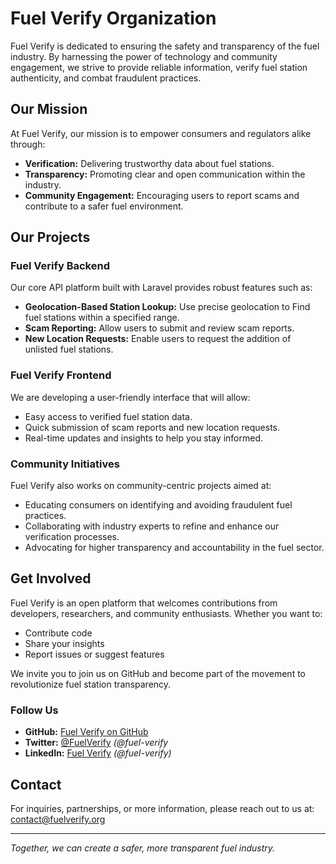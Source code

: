 # Fuel Verify Organization

Fuel Verify is dedicated to ensuring the safety and transparency of the fuel industry. By harnessing the power of technology and community engagement, we strive to provide reliable information, verify fuel station authenticity, and combat fraudulent practices.

## Our Mission

At Fuel Verify, our mission is to empower consumers and regulators alike through:
- **Verification:** Delivering trustworthy data about fuel stations.
- **Transparency:** Promoting clear and open communication within the industry.
- **Community Engagement:** Encouraging users to report scams and contribute to a safer fuel environment.

## Our Projects

### Fuel Verify Backend
Our core API platform built with Laravel provides robust features such as:
- **Geolocation-Based Station Lookup:** Use precise geolocation to Find fuel stations within a specified range.
- **Scam Reporting:** Allow users to submit and review scam reports.
- **New Location Requests:** Enable users to request the addition of unlisted fuel stations.

### Fuel Verify Frontend
We are developing a user-friendly interface that will allow:
- Easy access to verified fuel station data.
- Quick submission of scam reports and new location requests.
- Real-time updates and insights to help you stay informed.

### Community Initiatives
Fuel Verify also works on community-centric projects aimed at:
- Educating consumers on identifying and avoiding fraudulent fuel practices.
- Collaborating with industry experts to refine and enhance our verification processes.
- Advocating for higher transparency and accountability in the fuel sector.

## Get Involved

Fuel Verify is an open platform that welcomes contributions from developers, researchers, and community enthusiasts. Whether you want to:
- Contribute code
- Share your insights
- Report issues or suggest features

We invite you to join us on GitHub and become part of the movement to revolutionize fuel station transparency.

### Follow Us
- **GitHub:** [Fuel Verify on GitHub](https://github.com/fuel-verify)
- **Twitter:** [@FuelVerify](https://twitter.com/fuel-verify) *(@fuel-verify*
- **LinkedIn:** [Fuel Verify](https://linkedin.com/company/fuel-verify) *(@fuel-verify)*

## Contact

For inquiries, partnerships, or more information, please reach out to us at:  
[contact@fuelverify.org](mailto:contact@fuelverify.org)

---

*Together, we can create a safer, more transparent fuel industry.*
